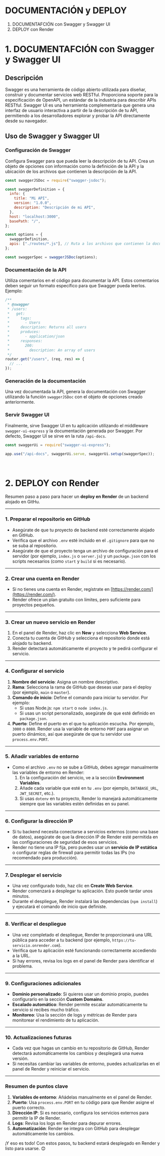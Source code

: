 # DOCUMENTACIÓN y DEPLOY 

1. DOCUMENTAFCIÓN con Swagger y Swagger UI
2. DEPLOY con Render

# 1. DOCUMENTAFCIÓN con Swagger y Swagger UI

## Descripción

Swagger es una herramienta de código abierto utilizada para diseñar, construir y documentar servicios web RESTful. Proporciona soporte para la especificación de OpenAPI, un estándar de la industria para describir APIs RESTful. Swagger UI es una herramienta complementaria que genera una interfaz de usuario interactiva a partir de la descripción de tu API, permitiendo a los desarrolladores explorar y probar la API directamente desde su navegador.

## Uso de Swagger y Swagger UI

### Configuración de Swagger

Configura Swagger para que pueda leer la descripción de tu API. Crea un objeto de opciones con información como la definición de la API y la ubicación de los archivos que contienen la descripción de la API.

```javascript
const swaggerJSDoc = require("swagger-jsdoc");

const swaggerDefinition = {
  info: {
    title: "Mi API",
    version: "1.0.0",
    description: "Descripción de mi API",
  },
  host: "localhost:3000",
  basePath: "/",
};

const options = {
  swaggerDefinition,
  apis: ["./routes/*.js"], // Ruta a los archivos que contienen la documentación de la API
};

const swaggerSpec = swaggerJSDoc(options);
```

### Documentación de la API

Utiliza comentarios en el código para documentar la API. Estos comentarios deben seguir un formato específico para que Swagger pueda leerlos. Ejemplo:

```javascript
/**
 * @swagger
 * /users:
 *   get:
 *     tags:
 *       - Users
 *     description: Returns all users
 *     produces:
 *       - application/json
 *     responses:
 *       200:
 *         description: An array of users
 */
router.get("/users", (req, res) => {
  // ...
});
```

### Generación de la documentación

Una vez documentada la API, genera la documentación con Swagger utilizando la función `swaggerJSDoc` con el objeto de opciones creado anteriormente.

### Servir Swagger UI

Finalmente, sirve Swagger UI en tu aplicación utilizando el middleware `swagger-ui-express` y la documentación generada por Swagger. Por defecto, Swagger UI se sirve en la ruta `/api-docs`.

```javascript
const swaggerUi = require("swagger-ui-express");

app.use("/api-docs", swaggerUi.serve, swaggerUi.setup(swaggerSpec));
```
<br>


# 2. DEPLOY con Render

Resumen paso a paso para hacer un **deploy en Render** de un backend alojado en GitHu.

---

### **1. Preparar el repositorio en GitHub**
- Asegúrate de que tu proyecto de backend esté correctamente alojado en GitHub.
- Verifica que el archivo `.env` esté incluido en el `.gitignore` para que no se suba al repositorio.
- Asegúrate de que el proyecto tenga un archivo de configuración para el servidor (por ejemplo, `index.js` o `server.js`) y un `package.json` con los scripts necesarios (como `start` y `build` si es necesario).

---

### **2. Crear una cuenta en Render**
- Si no tienes una cuenta en Render, regístrate en [https://render.com/](https://render.com/).
- Render ofrece un plan gratuito con límites, pero suficiente para proyectos pequeños.

---

### **3. Crear un nuevo servicio en Render**
1. En el panel de Render, haz clic en **New** y selecciona **Web Service**.
2. Conecta tu cuenta de GitHub y selecciona el repositorio donde está alojado tu backend.
3. Render detectará automáticamente el proyecto y te pedirá configurar el servicio.

---

### **4. Configurar el servicio**
1. **Nombre del servicio**: Asigna un nombre descriptivo.
2. **Rama**: Selecciona la rama de GitHub que deseas usar para el deploy (por ejemplo, `main` o `master`).
3. **Comando de inicio**: Define el comando para iniciar tu servidor. Por ejemplo:
   - Si usas Node.js: `npm start` o `node index.js`.
   - Si usas un script personalizado, asegúrate de que esté definido en `package.json`.
4. **Puerto**: Define el puerto en el que tu aplicación escucha. Por ejemplo, `3000` o `8080`. Render usa la variable de entorno `PORT` para asignar un puerto dinámico, así que asegúrate de que tu servidor use `process.env.PORT`.

---

### **5. Añadir variables de entorno**
- Como el archivo `.env` no se sube a GitHub, debes agregar manualmente las variables de entorno en Render:
  1. En la configuración del servicio, ve a la sección **Environment Variables**.
  2. Añade cada variable que esté en tu `.env` (por ejemplo, `DATABASE_URL`, `JWT_SECRET`, etc.).
  3. Si usas `dotenv` en tu proyecto, Render lo manejará automáticamente siempre que las variables estén definidas en su panel.

---

### **6. Configurar la dirección IP**
- Si tu backend necesita conectarse a servicios externos (como una base de datos), asegúrate de que la dirección IP de Render esté permitida en las configuraciones de seguridad de esos servicios.
- Render no tiene una IP fija, pero puedes usar un **servicio de IP estática** o configurar reglas de firewall para permitir todas las IPs (no recomendado para producción).

---

### **7. Desplegar el servicio**
- Una vez configurado todo, haz clic en **Create Web Service**.
- Render comenzará a desplegar tu aplicación. Esto puede tardar unos minutos.
- Durante el despliegue, Render instalará las dependencias (`npm install`) y ejecutará el comando de inicio que definiste.

---

### **8. Verificar el despliegue**
- Una vez completado el despliegue, Render te proporcionará una URL pública para acceder a tu backend (por ejemplo, `https://tu-servicio.onrender.com`).
- Verifica que tu aplicación esté funcionando correctamente accediendo a la URL.
- Si hay errores, revisa los logs en el panel de Render para identificar el problema.

---

### **9. Configuraciones adicionales**
- **Dominio personalizado**: Si quieres usar un dominio propio, puedes configurarlo en la sección **Custom Domains**.
- **Escalado automático**: Render permite escalar automáticamente tu servicio si recibes mucho tráfico.
- **Monitoreo**: Usa la sección de logs y métricas de Render para monitorear el rendimiento de tu aplicación.

---

### **10. Actualizaciones futuras**
- Cada vez que hagas un cambio en tu repositorio de GitHub, Render detectará automáticamente los cambios y desplegará una nueva versión.
- Si necesitas cambiar las variables de entorno, puedes actualizarlas en el panel de Render y reiniciar el servicio.

---

### **Resumen de puntos clave**
1. **Variables de entorno**: Añádelas manualmente en el panel de Render.
2. **Puerto**: Usa `process.env.PORT` en tu código para que Render asigne el puerto correcto.
3. **Dirección IP**: Si es necesario, configura los servicios externos para permitir la IP de Render.
4. **Logs**: Revisa los logs en Render para depurar errores.
5. **Automatización**: Render se integra con GitHub para desplegar automáticamente los cambios.

¡Y eso es todo! Con estos pasos, tu backend estará desplegado en Render y listo para usarse. 😊
